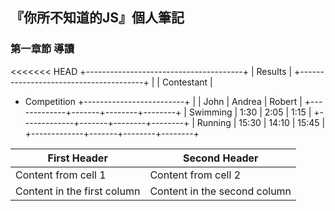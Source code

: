 ## 『你所不知道的JS』個人筆記

### 第一章節 導讀
<<<<<<< HEAD
+---------------------------------------+
|                Results                |
+---------------------------------------+
|             |        Contestant       |
+ Competition +-------------------------+
|             |  John | Andrea | Robert |
+-------------+-------+--------+--------+
| Swimming    |  1:30 |   2:05 |   1:15 |
+-------------+-------+--------+--------+
| Running     | 15:30 |  14:10 |  15:45 |
+-------------+-------+--------+--------+

First Header | Second Header
------------ | -------------
Content from cell 1 | Content from cell 2
Content in the first column | Content in the second column

